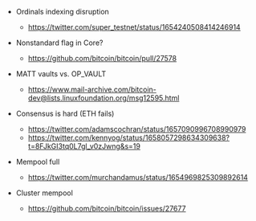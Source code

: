 
- Ordinals indexing disruption
  - <https://twitter.com/super_testnet/status/1654240508414246914>

- Nonstandard flag in Core?
  - <https://github.com/bitcoin/bitcoin/pull/27578>

- MATT vaults vs. OP_VAULT
  - <https://www.mail-archive.com/bitcoin-dev@lists.linuxfoundation.org/msg12595.html>

- Consensus is hard (ETH fails)
  - <https://twitter.com/adamscochran/status/1657090996708990979>
  - <https://twitter.com/kennyog/status/1658057298634309638?t=8FJkGI3tq0L7gl_v0zJwng&s=19>

- Mempool full
  - <https://twitter.com/murchandamus/status/1654969825309892614>

- Cluster mempool
  - <https://github.com/bitcoin/bitcoin/issues/27677>
